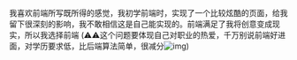 我喜欢前端所写既所得的感觉，我初学前端时，实现了一个比较炫酷的页面，给我留下很深刻的影响，我不敢相信这是自己能实现的。前端满足了我将创意变成现实，所以我选择前端
(⚠️⚠️这个问题要体现自己对职业的热爱，千万别说前端好进面，对学历要求低，比后端算法简单，很减分![img](D:/%E6%96%87%E4%BB%B6/typora%E5%9B%BE%E7%89%87/0a9cd643452c7b717b9735a23c550295baa69f02-1713434781760-1.png))